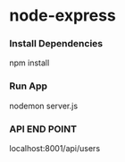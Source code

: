 # node-express 

### Install Dependencies
npm install

### Run App 
nodemon server.js 

### API END POINT
localhost:8001/api/users